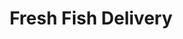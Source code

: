 ---
title: "Fresh Fish Delivery"
url: /caracas/fresh-fish-delivery-av-los-chorros/
shop: Feinkost
---